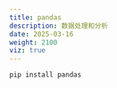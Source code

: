 ```yaml
---
title: pandas
description: 数据处理和分析
date: 2025-03-16
weight: 2100
viz: true
---
```


<style>
th, td {
  border: 1px solid rgb(190, 190, 190);
}
</style>





```bash
pip install pandas

```





























##



























